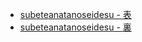 * [subeteanatanoseidesu - 表](https://www.youtube.com/watch?v=7OEOF6mCzIU)
* [subeteanatanoseidesu - 裏](https://www.youtube.com/watch?v=1tN3A693OPM)
